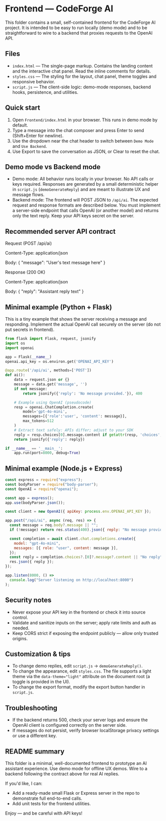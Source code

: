 # Frontend — CodeForge AI

This folder contains a small, self-contained frontend for the CodeForge AI project.
It is intended to be easy to run locally (demo mode) and to be straightforward to wire
to a backend that proxies requests to the OpenAI API.

## Files

- `index.html` — The single-page markup. Contains the landing content and the
  interactive chat panel. Read the inline comments for details.
- `styles.css` — The styling for the layout, chat panel, theme toggles and responsive behavior.
- `script.js` — The client-side logic: demo-mode responses, backend hooks, persistence, and utilities.

## Quick start

1. Open `Frontend/index.html` in your browser. This runs in demo mode by default.
2. Type a message into the chat composer and press Enter to send (Shift+Enter for newline).
3. Use the dropdown near the chat header to switch between `Demo Mode` and `Use Backend`.
4. Use Export to save the conversation as JSON, or Clear to reset the chat.

## Demo mode vs Backend mode

- Demo mode: All behavior runs locally in your browser. No API calls or keys required. Responses
  are generated by a small deterministic helper in `script.js` (`demoGenerateReply`) and are meant
  to illustrate UX and message flows.
- Backend mode: The frontend will POST JSON to `/api/ai`. The expected request and response formats
  are described below. You must implement a server-side endpoint that calls OpenAI (or another model)
  and returns only the text reply. Keep your API keys secret on the server.

## Recommended server API contract

Request (POST /api/ai)

Content-Type: application/json

Body: { "message": "User's text message here" }

Response (200 OK)

Content-Type: application/json

Body: { "reply": "Assistant reply text" }

## Minimal example (Python + Flask)

This is a tiny example that shows the server receiving a message and responding.
Implement the actual OpenAI call securely on the server (do not put secrets in frontend).

```python
from flask import Flask, request, jsonify
import os
import openai

app = Flask(__name__)
openai.api_key = os.environ.get('OPENAI_API_KEY')

@app.route('/api/ai', methods=['POST'])
def ai():
    data = request.json or {}
    message = data.get('message', '')
    if not message:
        return jsonify({'reply': 'No message provided.'}), 400

    # Example using OpenAI (pseudocode)
    resp = openai.ChatCompletion.create(
        model='gpt-4o-mini',
        messages=[{'role':'user', 'content': message}],
        max_tokens=512
    )
    # Extract text safely: APIs differ; adjust to your SDK
    reply = resp.choices[0].message.content if getattr(resp, 'choices', None) else str(resp)
    return jsonify({'reply': reply})

if __name__ == '__main__':
    app.run(port=8000, debug=True)
```

## Minimal example (Node.js + Express)

```js
const express = require("express");
const bodyParser = require("body-parser");
const OpenAI = require("openai");

const app = express();
app.use(bodyParser.json());

const client = new OpenAI({ apiKey: process.env.OPENAI_API_KEY });

app.post("/api/ai", async (req, res) => {
  const message = req.body?.message || "";
  if (!message) return res.status(400).json({ reply: "No message provided." });

  const completion = await client.chat.completions.create({
    model: "gpt-4o-mini",
    messages: [{ role: "user", content: message }],
  });
  const reply = completion.choices?.[0]?.message?.content || "No reply";
  res.json({ reply });
});

app.listen(8000, () =>
  console.log("Server listening on http://localhost:8000")
);
```

## Security notes

- Never expose your API key in the frontend or check it into source control.
- Validate and sanitize inputs on the server; apply rate limits and auth as needed.
- Keep CORS strict if exposing the endpoint publicly — allow only trusted origins.

## Customization & tips

- To change demo replies, edit `script.js` -> `demoGenerateReply()`.
- To change the appearance, edit `styles.css`. The file supports a light theme via
  the `data-theme="light"` attribute on the document root (a toggle is provided in the UI).
- To change the export format, modify the export button handler in `script.js`.

## Troubleshooting

- If the backend returns 500, check your server logs and ensure the OpenAI client is configured
  correctly on the server side.
- If messages do not persist, verify browser localStorage privacy settings or use a different key.

## README summary

This folder is a minimal, well-documented frontend to prototype an AI assistant experience.
Use demo mode for offline UX demos. Wire to a backend following the contract above for real AI replies.

If you'd like, I can:

- Add a ready-made small Flask or Express server in the repo to demonstrate full end-to-end calls.
- Add unit tests for the frontend utilities.

Enjoy — and be careful with API keys!
